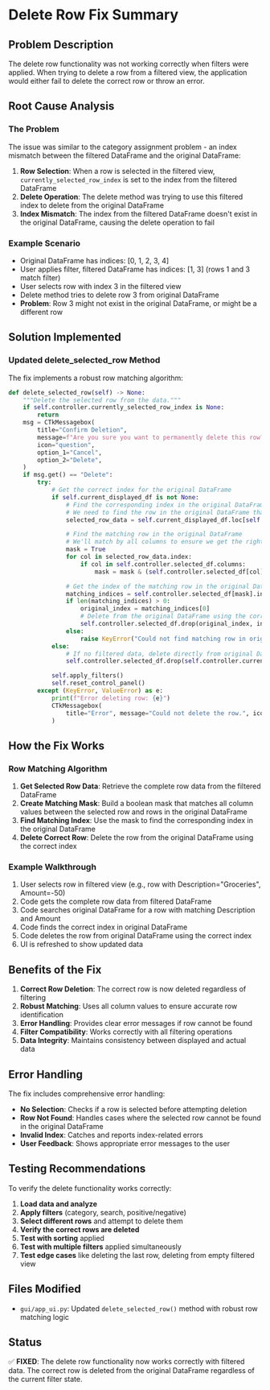 # Delete Row Fix Summary

## Problem Description

The delete row functionality was not working correctly when filters were applied. When trying to delete a row from a filtered view, the application would either fail to delete the correct row or throw an error.

## Root Cause Analysis

### The Problem

The issue was similar to the category assignment problem - an index mismatch between the filtered DataFrame and the original DataFrame:

1. **Row Selection**: When a row is selected in the filtered view, `currently_selected_row_index` is set to the index from the filtered DataFrame
2. **Delete Operation**: The delete method was trying to use this filtered index to delete from the original DataFrame
3. **Index Mismatch**: The index from the filtered DataFrame doesn't exist in the original DataFrame, causing the delete operation to fail

### Example Scenario

- Original DataFrame has indices: [0, 1, 2, 3, 4]
- User applies filter, filtered DataFrame has indices: [1, 3] (rows 1 and 3 match filter)
- User selects row with index 3 in the filtered view
- Delete method tries to delete row 3 from original DataFrame
- **Problem**: Row 3 might not exist in the original DataFrame, or might be a different row

## Solution Implemented

### Updated delete_selected_row Method

The fix implements a robust row matching algorithm:

```python
def delete_selected_row(self) -> None:
    """Delete the selected row from the data."""
    if self.controller.currently_selected_row_index is None:
        return
    msg = CTkMessagebox(
        title="Confirm Deletion",
        message=f"Are you sure you want to permanently delete this row?",
        icon="question",
        option_1="Cancel",
        option_2="Delete",
    )
    if msg.get() == "Delete":
        try:
            # Get the correct index for the original DataFrame
            if self.current_displayed_df is not None:
                # Find the corresponding index in the original DataFrame
                # We need to find the row in the original DataFrame that matches the selected row
                selected_row_data = self.current_displayed_df.loc[self.controller.currently_selected_row_index]

                # Find the matching row in the original DataFrame
                # We'll match by all columns to ensure we get the right row
                mask = True
                for col in selected_row_data.index:
                    if col in self.controller.selected_df.columns:
                        mask = mask & (self.controller.selected_df[col] == selected_row_data[col])

                # Get the index of the matching row in the original DataFrame
                matching_indices = self.controller.selected_df[mask].index
                if len(matching_indices) > 0:
                    original_index = matching_indices[0]
                    # Delete from the original DataFrame using the correct index
                    self.controller.selected_df.drop(original_index, inplace=True)
                else:
                    raise KeyError("Could not find matching row in original DataFrame")
            else:
                # If no filtered data, delete directly from original DataFrame
                self.controller.selected_df.drop(self.controller.currently_selected_row_index, inplace=True)

            self.apply_filters()
            self.reset_control_panel()
        except (KeyError, ValueError) as e:
            print(f"Error deleting row: {e}")
            CTkMessagebox(
                title="Error", message="Could not delete the row.", icon="cancel"
            )
```

## How the Fix Works

### Row Matching Algorithm

1. **Get Selected Row Data**: Retrieve the complete row data from the filtered DataFrame
2. **Create Matching Mask**: Build a boolean mask that matches all column values between the selected row and rows in the original DataFrame
3. **Find Matching Index**: Use the mask to find the corresponding index in the original DataFrame
4. **Delete Correct Row**: Delete the row from the original DataFrame using the correct index

### Example Walkthrough

1. User selects row in filtered view (e.g., row with Description="Groceries", Amount=-50)
2. Code gets the complete row data from filtered DataFrame
3. Code searches original DataFrame for a row with matching Description and Amount
4. Code finds the correct index in original DataFrame
5. Code deletes the row from original DataFrame using the correct index
6. UI is refreshed to show updated data

## Benefits of the Fix

1. **Correct Row Deletion**: The correct row is now deleted regardless of filtering
2. **Robust Matching**: Uses all column values to ensure accurate row identification
3. **Error Handling**: Provides clear error messages if row cannot be found
4. **Filter Compatibility**: Works correctly with all filtering operations
5. **Data Integrity**: Maintains consistency between displayed and actual data

## Error Handling

The fix includes comprehensive error handling:

- **No Selection**: Checks if a row is selected before attempting deletion
- **Row Not Found**: Handles cases where the selected row cannot be found in the original DataFrame
- **Invalid Index**: Catches and reports index-related errors
- **User Feedback**: Shows appropriate error messages to the user

## Testing Recommendations

To verify the delete functionality works correctly:

1. **Load data and analyze**
2. **Apply filters** (category, search, positive/negative)
3. **Select different rows** and attempt to delete them
4. **Verify the correct rows are deleted**
5. **Test with sorting** applied
6. **Test with multiple filters** applied simultaneously
7. **Test edge cases** like deleting the last row, deleting from empty filtered view

## Files Modified

- `gui/app_ui.py`: Updated `delete_selected_row()` method with robust row matching logic

## Status

✅ **FIXED**: The delete row functionality now works correctly with filtered data. The correct row is deleted from the original DataFrame regardless of the current filter state.
